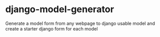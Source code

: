 # django-model-generator
Generate a model form from any webpage to django usable model and create a starter django form for each model

